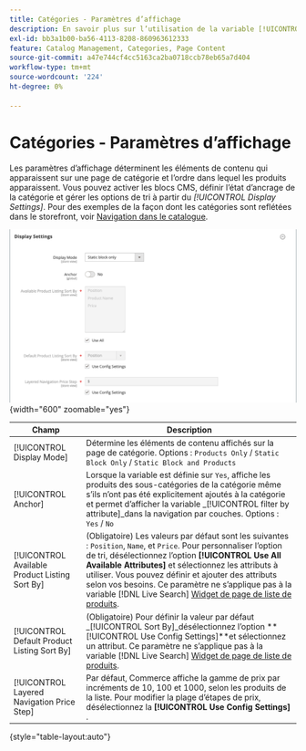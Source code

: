 ```yaml
---
title: Catégories - Paramètres d’affichage
description: En savoir plus sur l’utilisation de la variable [!UICONTROL Display] pour définir les éléments de contenu qui apparaissent sur une page de catégorie et l’ordre d’affichage des produits.
exl-id: bb3a1b00-ba56-4113-8208-860963612333
feature: Catalog Management, Categories, Page Content
source-git-commit: a47e744cf4cc5163ca2ba0718ccb78eb65a7d404
workflow-type: tm+mt
source-wordcount: '224'
ht-degree: 0%

---
```


# Catégories - Paramètres d’affichage

Les paramètres d’affichage déterminent les éléments de contenu qui apparaissent sur une page de catégorie et l’ordre dans lequel les produits apparaissent. Vous pouvez activer les blocs CMS, définir l’état d’ancrage de la catégorie et gérer les options de tri à partir du _[!UICONTROL Display Settings]_. Pour des exemples de la façon dont les catégories sont reflétées dans le storefront, voir [Navigation dans le catalogue](navigation.md).

![Paramètres d’affichage des catégories](./assets/category-display-settings.png){width="600" zoomable="yes"}

| Champ | Description |
|--- |--- |
| [!UICONTROL Display Mode] | Détermine les éléments de contenu affichés sur la page de catégorie. Options : `Products Only` / `Static Block Only` / `Static Block and Products` |
| [!UICONTROL Anchor] | Lorsque la variable est définie sur `Yes`, affiche les produits des sous-catégories de la catégorie même s’ils n’ont pas été explicitement ajoutés à la catégorie et permet d’afficher la variable _[!UICONTROL filter by attribute]_dans la navigation par couches. Options : `Yes` / `No` |
| [!UICONTROL Available Product Listing Sort By] | (Obligatoire) Les valeurs par défaut sont les suivantes : `Position`, `Name`, et `Price`. Pour personnaliser l’option de tri, désélectionnez l’option **[!UICONTROL Use All Available Attributes]** et sélectionnez les attributs à utiliser. Vous pouvez définir et ajouter des attributs selon vos besoins. Ce paramètre ne s’applique pas à la variable [!DNL Live Search] [Widget de page de liste de produits](https://experienceleague.adobe.com/en/docs/commerce-merchant-services/live-search/live-search-storefront/plp-styling). |
| [!UICONTROL Default Product Listing Sort By] | (Obligatoire) Pour définir la valeur par défaut _[!UICONTROL Sort By]_désélectionnez l’option **[!UICONTROL Use Config Settings]**et sélectionnez un attribut. Ce paramètre ne s’applique pas à la variable [!DNL Live Search] [Widget de page de liste de produits](https://experienceleague.adobe.com/en/docs/commerce-merchant-services/live-search/live-search-storefront/plp-styling). |
| [!UICONTROL Layered Navigation Price Step] | Par défaut, Commerce affiche la gamme de prix par incréments de 10, 100 et 1000, selon les produits de la liste. Pour modifier la plage d’étapes de prix, désélectionnez la **[!UICONTROL Use Config Settings]** . |

{style="table-layout:auto"}
